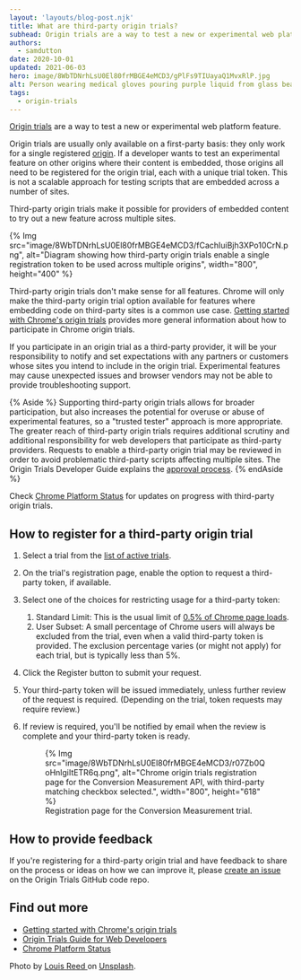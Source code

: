 ```yaml
---
layout: 'layouts/blog-post.njk'
title: What are third-party origin trials?
subhead: Origin trials are a way to test a new or experimental web platform feature. A third-party origin trial makes it possible for providers of embedded content to try out a new feature across multiple sites.
authors:
  - samdutton
date: 2020-10-01
updated: 2021-06-03
hero: image/8WbTDNrhLsU0El80frMBGE4eMCD3/gPlFs9TIUayaQ1MvxRlP.jpg
alt: Person wearing medical gloves pouring purple liquid from glass beaker into flask. Bristol Robotics Laboratory, UK.
tags:
  - origin-trials
---
```


[Origin trials](/blog/origin-trials/) are a way to test a new or experimental web platform
feature.

Origin trials are usually only available on a first-party basis: they only work for a single
registered [origin](https://web.dev/same-site-same-origin/#origin). If a developer wants to test an
experimental feature on other origins where their content is embedded, those origins all need to be
registered for the origin trial, each with a unique trial token. This is not a scalable approach for
testing scripts that are embedded across a number of sites.

Third-party origin trials make it possible for providers of embedded content to try out a new
feature across multiple sites.

{% Img src="image/8WbTDNrhLsU0El80frMBGE4eMCD3/fCachIuiBjh3XPo10CrN.png", alt="Diagram showing how third-party origin trials enable a single registration token to be used across multiple origins", width="800", height="400" %}

Third-party origin trials don't make sense for all features. Chrome will only make the third-party
origin trial option available for features where embedding code on third-party sites is a common use
case.  [Getting started with Chrome's origin trials](https://developers.chrome.com/origintrials/)
provides more general information about how to participate in Chrome origin trials.

If you participate in an origin trial as a third-party provider, it will be your responsibility to
notify and set expectations with any partners or customers whose sites you intend to include in the
origin trial. Experimental features may cause unexpected issues and browser vendors may not be able
to provide troubleshooting support.

{% Aside %}
Supporting third-party origin trials allows for broader participation, but also increases the
potential for overuse or abuse of experimental features, so a "trusted tester" approach is more
appropriate. The greater reach of third-party origin trials requires additional scrutiny and
additional responsibility for web developers that participate as third-party providers. Requests to
enable a third-party origin trial may be reviewed in order to avoid problematic third-party scripts
affecting multiple sites. The Origin Trials Developer Guide explains the
[approval process](https://github.com/GoogleChrome/OriginTrials/blob/gh-pages/developer-guide.md#18-how-can-i-enable-an-experimental-feature-as-embedded-content-on-different-domains).
{% endAside %}

Check [Chrome Platform Status](https://www.chromestatus.com/features/5691464711405568) for updates
on progress with third-party origin trials.

## How to register for a third-party origin trial

1. Select a trial from the [list of active
   trials](https://developers.chrome.com/origintrials/#/trials/active).
1. On the trial's registration page, enable the option to request a third-party token, if
   available.
1. Select one of the choices for restricting usage for a third-party token:
   1. Standard Limit: This is the usual limit of
      [0.5% of Chrome page loads](https://github.com/GoogleChrome/OriginTrials/blob/gh-pages/developer-guide.md#3-what-happens-if-a-large-site-such-as-a-google-service-starts-depending-on-an-experimental-feature).
   1. User Subset: A small percentage of Chrome users will always be excluded from the trial,
      even when a valid third-party token is provided. The exclusion percentage varies (or might
      not apply) for each trial, but is typically less than 5%.

1. Click the Register button to submit your request.
1. Your third-party token will be issued immediately, unless further review of the request is
   required. (Depending on the trial, token requests may require review.)
1. If review is required, you'll be notified by email when the review is complete and your
   third-party token is ready.

   <figure class="w-figure">
     {% Img src="image/8WbTDNrhLsU0El80frMBGE4eMCD3/r07Zb0QoHnlgiItETR6q.png", alt="Chrome origin trials registration page for the Conversion Measurement API, with third-party matching checkbox selected.", width="800", height="618" %}
     <figcaption class="w-figcaption">Registration page for the Conversion Measurement trial.</figcaption>
   </figure>

## How to provide feedback

If you're registering for a third-party origin trial and have feedback to share on the process or
ideas on how we can improve it, please [create an
issue](https://github.com/GoogleChrome/OriginTrials/issues/new) on the Origin Trials GitHub code
repo.

## Find out more

-  [Getting started with Chrome's origin trials](/blog/origin-trials/)
-  [Origin Trials Guide for Web Developers](https://github.com/GoogleChrome/OriginTrials/blob/gh-pages/developer-guide.md)
-  [Chrome Platform Status](https://www.chromestatus.com/features/5691464711405568)

Photo by [Louis Reed
](https://unsplash.com/@_louisreed) on [Unsplash](https://unsplash.com/photos/JeInkKlI2Po).

